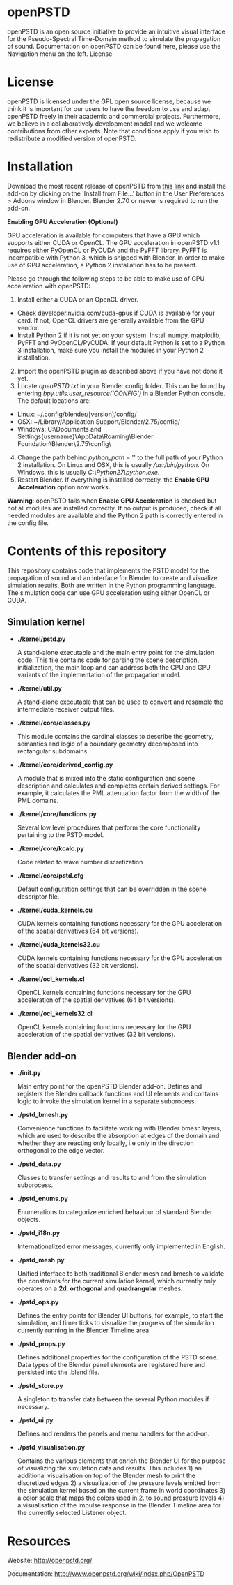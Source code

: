 openPSTD
========

openPSTD is an open source initiative to provide an intuitive visual interface for the Pseudo-Spectral Time-Domain method to simulate the propagation of sound. Documentation on openPSTD can be found here, please use the Navigation menu on the left.
License

License
=======

openPSTD is licensed under the GPL open source license, because we think it is important for our users to have the freedom to use and adapt openPSTD freely in their academic and commercial projects. Furthermore, we believe in a collaboratively development model and we welcome contributions from other experts. Note that conditions apply if you wish to redistribute a modified version of openPSTD. 

Installation
============

Download the most recent release of openPSTD from [this link](http://openpstd.org/Download%20openPSTD.html) and install the add-on by clicking on the 'Install from File...' button in the User Preferences > Addons window in Blender. Blender 2.70 or newer is required to run the add-on.

__Enabling GPU Acceleration (Optional)__

GPU acceleration is available for computers that have a GPU which supports either CUDA or OpenCL. The GPU acceleration in openPSTD v1.1 requires either PyOpenCL or PyCUDA and the PyFFT library. PyFFT is incompatible with Python 3, which is shipped with Blender. In order to make use of GPU acceleration, a Python 2 installation has to be present.

Please go through the following steps to be able to make use of GPU acceleration with openPSTD:

1. Install either a CUDA or an OpenCL driver.
* Check developer.nvidia.com/cuda-gpus if CUDA is available for your card. If not, OpenCL drivers are generally available from the GPU vendor.
* Install Python 2 if it is not yet on your system. Install numpy, matplotlib, PyFFT and PyOpenCL/PyCUDA. If your default Python is set to a Python 3 installation, make sure you install the modules in your Python 2 installation.
2. Import the openPSTD plugin as described above if you have not done it yet.
3. Locate *openPSTD.txt* in your Blender config folder. This can be found by entering *bpy.utils.user_resource('CONFIG')* in a Blender Python console. The default locations are:
* Linux: ~/.config/blender/[version]/config/
* OSX: ~/Library/Application Support/Blender/2.75/config/
* Windows: C:\Documents and Settings\{username}\AppData\Roaming\Blender Foundation\Blender\2.75\config\
4. Change the path behind *python_path* = '' to the full path of your Python 2 installation. On Linux and OSX, this is usually */usr/bin/python*. On Windows, this is usually *C:\Python27\python.exe*.
5. Restart Blender. If everything is installed correctly, the **Enable GPU Acceleration** option now works.

__Warning__: openPSTD fails when **Enable GPU Acceleration** is checked but not all modules are installed correctly. If no output is produced, check if all needed modules are available and the Python 2 path is correctly entered in the config file.

Contents of this repository
=============================
This repository contains code that implements the PSTD model for the propagation of sound and an interface for Blender to create and visualize simulation results. Both are written in the Python programming language. The simulation code can use GPU acceleration using either OpenCL or CUDA.

Simulation kernel
-----------------

* **./kernel/pstd.py**

  A stand-alone executable and the main entry point for the simulation code. This file contains code for parsing the scene description, initialization, the main loop and can address both the CPU and GPU variants of the implementation of the propagation model.

* **./kernel/util.py**

  A stand-alone executable that can be used to convert and resample the intermediate receiver output files.

* **./kernel/core/classes.py**

  This module contains the cardinal classes to describe the geometry, semantics and logic of a boundary geometry decomposed into rectangular subdomains.

* **./kernel/core/derived_config.py**

  A module that is mixed into the static configuration and scene description and calculates and completes certain derived settings. For example, it calculates the PML attenuation factor from the width of the PML domains. 

* **./kernel/core/functions.py**

  Several low level procedures that perform the core functionality pertaining to the PSTD model.

* **./kernel/core/kcalc.py**

  Code related to wave number discretization

* **./kernel/core/pstd.cfg**

  Default configuration settings that can be overridden in the scene descriptor file.

* **./kernel/cuda_kernels.cu**

  CUDA kernels containing functions necessary for the GPU acceleration of the spatial derivatives (64 bit versions).

* **./kernel/cuda_kernels32.cu**

  CUDA kernels containing functions necessary for the GPU acceleration of the spatial derivatives (32 bit versions).

* **./kernel/ocl_kernels.cl**

  OpenCL kernels containing functions necessary for the GPU acceleration of the spatial derivatives (64 bit versions).

* **./kernel/ocl_kernels32.cl**

  OpenCL kernels containing functions necessary for the GPU acceleration of the spatial derivatives (32 bit versions).

Blender add-on
--------------

* **./__init__.py**

  Main entry point for the openPSTD Blender add-on. Defines and registers the Blender callback functions and UI elements and contains logic to invoke the simulation kernel in a separate subprocess.

* **./pstd_bmesh.py**

  Convenience functions to facilitate working with Blender bmesh layers, which are used to describe the absorption at edges of the domain and whether they are reacting only locally, i.e only in the direction orthogonal to the edge vector.

* **./pstd_data.py**

  Classes to transfer settings and results to and from the simulation subprocess.

* **./pstd_enums.py**

  Enumerations to categorize enriched behaviour of standard Blender objects.

* **./pstd_i18n.py**

  Internationalized error messages, currently only implemented in English.

* **./pstd_mesh.py**

  Unified interface to both traditional Blender mesh and bmesh to validate the constraints for the current simulation kernel, which currently only operates on a **2d**, **orthogonal** and **quadrangular** meshes. 

* **./pstd_ops.py**

  Defines the entry points for Blender UI buttons, for example, to start the simulation, and timer ticks to visualize the progress of the simulation currently running in the Blender Timeline area.

* **./pstd_props.py**

  Defines additional properties for the configuration of the PSTD scene. Data types of the Blender panel elements are registered here and persisted into the .blend file.

* **./pstd_store.py**

  A singleton to transfer data between the several Python modules if necessary.

* **./pstd_ui.py**

  Defines and renders the panels and menu handlers for the add-on.

* **./pstd_visualisation.py**

  Contains the various elements that enrich the Blender UI for the purpose of visualizing the simulation data and results. This includes 1) an additional visualisation on top of the Blender mesh to print the discretized edges 2) a visualization of the pressure levels emitted from the simulation kernel based on the current frame in world coordinates 3) a color scale that maps the colors used in 2. to sound pressure levels 4) a visualisation of the impulse response in the Blender Timeline area for the currently selected Listener object.

Resources
=========

Website: http://openpstd.org/

Documentation: http://www.openpstd.org/wiki/index.php/OpenPSTD
